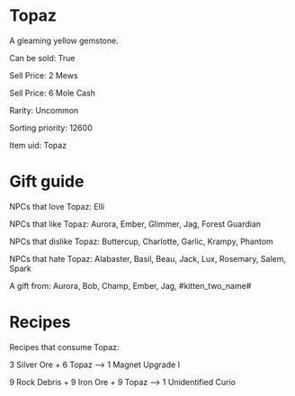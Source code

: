 # Topaz

A gleaming yellow gemstone.

Can be sold: True

Sell Price: 2 Mews

Sell Price: 6 Mole Cash

Rarity: Uncommon

Sorting priority: 12600

Item uid: Topaz

# Gift guide

NPCs that love Topaz: Elli

NPCs that like Topaz: Aurora, Ember, Glimmer, Jag, Forest Guardian

NPCs that dislike Topaz: Buttercup, Charlotte, Garlic, Krampy, Phantom

NPCs that hate Topaz: Alabaster, Basil, Beau, Jack, Lux, Rosemary, Salem, Spark

A gift from: Aurora, Bob, Champ, Ember, Jag, #kitten_two_name#

# Recipes

Recipes that consume Topaz:

3 Silver Ore + 6 Topaz --> 1 Magnet Upgrade I

9 Rock Debris + 9 Iron Ore + 9 Topaz --> 1 Unidentified Curio